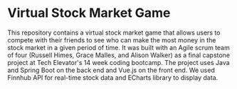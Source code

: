 # Virtual Stock Market Game

This repository contains a virtual stock market game that allows users to compete with their friends to see who can make the most money in the stock market in a given period of time. It was built with an Agile scrum team of four (Russell Himes, Grace Malles, and Alison Walker) as a final capstone project at Tech Elevator's 14 week coding bootcamp. The project uses Java and Spring Boot on the back end and Vue.js on the front end. We used Finnhub API for real-time stock data and ECharts library to display data.

